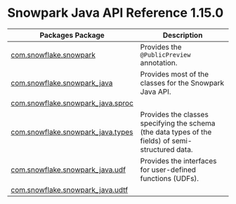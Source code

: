 # Snowpark Java API Reference 1.15.0

Packages Package | Description  
---|---  
[com.snowflake.snowpark](com/snowflake/snowpark/package-summary.html) |  Provides the `@PublicPreview` annotation.  
[com.snowflake.snowpark_java](com/snowflake/snowpark_java/package-summary.html) |  Provides most of the classes for the Snowpark Java API.  
[com.snowflake.snowpark_java.sproc](com/snowflake/snowpark_java/sproc/package-summary.html) |   
[com.snowflake.snowpark_java.types](com/snowflake/snowpark_java/types/package-summary.html) |  Provides the classes specifying the schema (the data types of the fields) of semi-structured data.  
[com.snowflake.snowpark_java.udf](com/snowflake/snowpark_java/udf/package-summary.html) |  Provides the interfaces for user-defined functions (UDFs).  
[com.snowflake.snowpark_java.udtf](com/snowflake/snowpark_java/udtf/package-summary.html) | 

